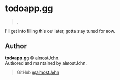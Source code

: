 # todoapp.gg

> .

I'll get into filling this out later, gotta stay tuned for now.

## Author

**todoapp.gg** © [almostJohn](https://github.com/almostJohn).  
Authored and maintained by almostJohn.

> GitHub [@almostJohn](https://github.com/almostJohn)
